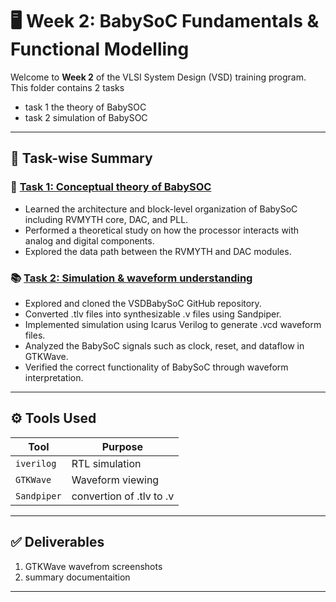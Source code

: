 # 🖥️ Week 2: BabySoC Fundamentals & Functional Modelling 

Welcome to **Week 2** of the VLSI System Design (VSD) training program.  
This folder contains 2 tasks 
- task 1 the theory of BabySOC
- task 2 simulation of BabySOC

---

## 📘 Task-wise Summary

### 🚀 [Task 1: Conceptual theory of BabySOC](./task_1)
- Learned the architecture and block-level organization of BabySoC including RVMYTH core, DAC, and PLL.
- Performed a theoretical study on how the processor interacts with analog and digital components.
- Explored the data path between the RVMYTH and DAC modules.

### 📚 [Task 2: Simulation & waveform understanding](./task_2)
- Explored and cloned the VSDBabySoC GitHub repository.
- Converted .tlv files into synthesizable .v files using Sandpiper.
- Implemented simulation using Icarus Verilog to generate .vcd waveform files.
- Analyzed the BabySoC signals such as clock, reset, and dataflow in GTKWave.
- Verified the correct functionality of BabySoC through waveform interpretation.

---

## ⚙️ Tools Used

| Tool          | Purpose |
| ------------- | ------- |
| `iverilog`    | RTL simulation |
| `GTKWave`     | Waveform viewing |
| `Sandpiper`       | convertion of .tlv to .v |

---

## ✅ Deliverables 

1. GTKWave wavefrom screenshots
2. summary documentaition

---


